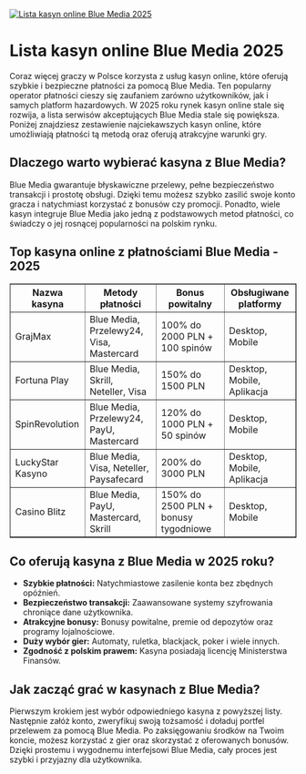 [![Lista kasyn online Blue Media 2025](https://123-caf.pages.dev/gitsignup.png)](https://vrmoo.ru/Bt82HjjY)

<h1>Lista kasyn online Blue Media 2025</h1> <p>Coraz więcej graczy w Polsce korzysta z usług kasyn online, które oferują szybkie i bezpieczne płatności za pomocą Blue Media. Ten popularny operator płatności cieszy się zaufaniem zarówno użytkowników, jak i samych platform hazardowych. W 2025 roku rynek kasyn online stale się rozwija, a lista serwisów akceptujących Blue Media stale się powiększa. Poniżej znajdziesz zestawienie najciekawszych kasyn online, które umożliwiają płatności tą metodą oraz oferują atrakcyjne warunki gry.</p>  <h2>Dlaczego warto wybierać kasyna z Blue Media?</h2> <p>Blue Media gwarantuje błyskawiczne przelewy, pełne bezpieczeństwo transakcji i prostotę obsługi. Dzięki temu możesz szybko zasilić swoje konto gracza i natychmiast korzystać z bonusów czy promocji. Ponadto, wiele kasyn integruje Blue Media jako jedną z podstawowych metod płatności, co świadczy o jej rosnącej popularności na polskim rynku.</p>  <h2>Top kasyna online z płatnościami Blue Media - 2025</h2> <table border="1" cellpadding="8" cellspacing="0" style="border-collapse: collapse; width: 100%;">   <thead>     <tr>       <th>Nazwa kasyna</th>       <th>Metody płatności</th>       <th>Bonus powitalny</th>       <th>Obsługiwane platformy</th>     </tr>   </thead>   <tbody>     <tr>       <td>GrajMax</td>       <td>Blue Media, Przelewy24, Visa, Mastercard</td>       <td>100% do 2000 PLN + 100 spinów</td>       <td>Desktop, Mobile</td>     </tr>     <tr>       <td>Fortuna Play</td>       <td>Blue Media, Skrill, Neteller, Visa</td>       <td>150% do 1500 PLN</td>       <td>Desktop, Mobile, Aplikacja</td>     </tr>     <tr>       <td>SpinRevolution</td>       <td>Blue Media, Przelewy24, PayU, Mastercard</td>       <td>120% do 1000 PLN + 50 spinów</td>       <td>Desktop, Mobile</td>     </tr>     <tr>       <td>LuckyStar Kasyno</td>       <td>Blue Media, Visa, Neteller, Paysafecard</td>       <td>200% do 3000 PLN</td>       <td>Desktop, Mobile, Aplikacja</td>     </tr>     <tr>       <td>Casino Blitz</td>       <td>Blue Media, PayU, Mastercard, Skrill</td>       <td>150% do 2500 PLN + bonusy tygodniowe</td>       <td>Desktop, Mobile</td>     </tr>   </tbody> </table>  <h2>Co oferują kasyna z Blue Media w 2025 roku?</h2> <ul>   <li><strong>Szybkie płatności:</strong> Natychmiastowe zasilenie konta bez zbędnych opóźnień.</li>   <li><strong>Bezpieczeństwo transakcji:</strong> Zaawansowane systemy szyfrowania chroniące dane użytkownika.</li>   <li><strong>Atrakcyjne bonusy:</strong> Bonusy powitalne, premie od depozytów oraz programy lojalnościowe.</li>   <li><strong>Duży wybór gier:</strong> Automaty, ruletka, blackjack, poker i wiele innych.</li>   <li><strong>Zgodność z polskim prawem:</strong> Kasyna posiadają licencję Ministerstwa Finansów.</li> </ul>  <h2>Jak zacząć grać w kasynach z Blue Media?</h2> <p>Pierwszym krokiem jest wybór odpowiedniego kasyna z powyższej listy. Następnie załóż konto, zweryfikuj swoją tożsamość i doładuj portfel przelewem za pomocą Blue Media. Po zaksięgowaniu środków na Twoim koncie, możesz korzystać z gier oraz skorzystać z oferowanych bonusów. Dzięki prostemu i wygodnemu interfejsowi Blue Media, cały proces jest szybki i przyjazny dla użytkownika.</p>